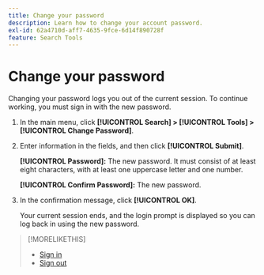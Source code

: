 ```yaml
---
title: Change your password
description: Learn how to change your account password.
exl-id: 62a4710d-aff7-4635-9fce-6d14f890728f
feature: Search Tools
---
```

# Change your password

Changing your password logs you out of the current session. To continue working, you must sign in with the new password.

1. In the main menu, click **[!UICONTROL Search] > [!UICONTROL Tools] > [!UICONTROL Change Password]**.

1. Enter information in the fields, and then click **[!UICONTROL Submit]**.

   **[!UICONTROL Password]:** The new password. It must consist of at least eight characters, with at least one uppercase letter and one number.
   
   **[!UICONTROL Confirm Password]:** The new password.

1. In the confirmation message, click **[!UICONTROL OK]**.

   Your current session ends, and the login prompt is displayed so you can log back in using the new password.

>[!MORELIKETHIS]
>
>* [Sign in](/help/search-social-commerce/getting-started/sign-in.md)
>* [Sign out](/help/search-social-commerce/getting-started/sign-out.md)
